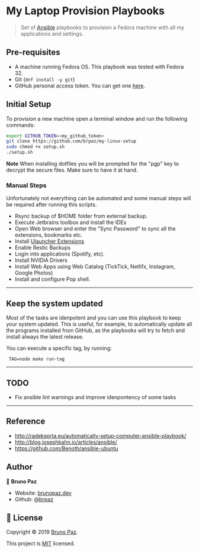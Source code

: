 # My Laptop Provision Playbooks

> Set of [Ansible](https://www.ansible.com/) playbooks to provision a Fedora machine with all my applications and settings.

## Pre-requisites

* A machine running Fedora OS. This playbook was tested with Fedora 32.
* Git (`dnf install -y git`)
* GitHub personal access token. You can get one [here](https://github.com/settings/tokens).

## Initial Setup

To provision a new machine open a terminal window and run the following commands:

```sh
export GITHUB_TOKEN=<my_github_token>
git clone https://github.com/brpaz/my-linux-setup
sudo chmod +x setup.sh
./setup.sh
```

**Note** When installing dotfiles you will be prompted for the "pgp" key to decrypt the secure files. Make sure to have it at hand.

### Manual Steps

Unfortunately not everything can be automated and some manual steps will be required after running this scripts.

* Rsync backup of $HOME folder from external backup.
* Execute Jetbrains toolbox and install the IDEs
* Open Web browser and enter the "Sync Password" to sync all the extensions, bookmarks etc.
* Install [Ulauncher Extensions](https://ext.ulauncher.io/)
* Enable Restic Backups
* Login into applications (Spotify, etc).
* Install NVIDIA Drivers
* Install Web Apps using Web Catalog (TickTick, Netlifx, Instagram, Google Photos)
* Install and configure Pop shell.

---

## Keep the system updated

Most of the tasks are idenpotent and you can use this playbook to keep your system updated. This is useful, for example, to automatically update all the programs installed from GitHub, as the playbooks will try to fetch and install always the latest release.

You can execute a specific tag, by running:

```
 TAG=node make run-tag
```

---

## TODO

* Fix ansible lint warnings and improve idenpontency of some tasks

---

## Reference

* http://radeksprta.eu/automatically-setup-computer-ansible-playbook/
* http://blog.josephkahn.io/articles/ansible/
* https://github.com/Benoth/ansible-ubuntu

## Author

👤 **Bruno Paz**

* Website: [brunopaz.dev](https://brunopaz.dev)
* Github: [@brpaz](https://github.com/brpaz)

## 📝 License

Copyright © 2019 [Bruno Paz](https://github.com/brpaz).

This project is [MIT](https://opensource.org/licenses/MIT) licensed.

